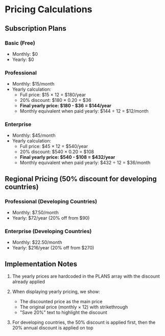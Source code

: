 # Pricing Calculations

## Subscription Plans

### Basic (Free)
- Monthly: $0
- Yearly: $0

### Professional
- Monthly: $15/month
- Yearly calculation:
  - Full price: $15 × 12 = $180/year
  - 20% discount: $180 × 0.20 = $36
  - **Final yearly price: $180 - $36 = $144/year**
  - Monthly equivalent when paid yearly: $144 ÷ 12 = $12/month

### Enterprise
- Monthly: $45/month
- Yearly calculation:
  - Full price: $45 × 12 = $540/year
  - 20% discount: $540 × 0.20 = $108
  - **Final yearly price: $540 - $108 = $432/year**
  - Monthly equivalent when paid yearly: $432 ÷ 12 = $36/month

## Regional Pricing (50% discount for developing countries)

### Professional (Developing Countries)
- Monthly: $7.50/month
- Yearly: $72/year (20% off from $90)

### Enterprise (Developing Countries)
- Monthly: $22.50/month
- Yearly: $216/year (20% off from $270)

## Implementation Notes

1. The yearly prices are hardcoded in the PLANS array with the discount already applied
2. When displaying yearly pricing, we show:
   - The discounted price as the main price
   - The original price (monthly × 12) with strikethrough
   - "Save 20%" text to highlight the discount

3. For developing countries, the 50% discount is applied first, then the 20% annual discount is applied on top